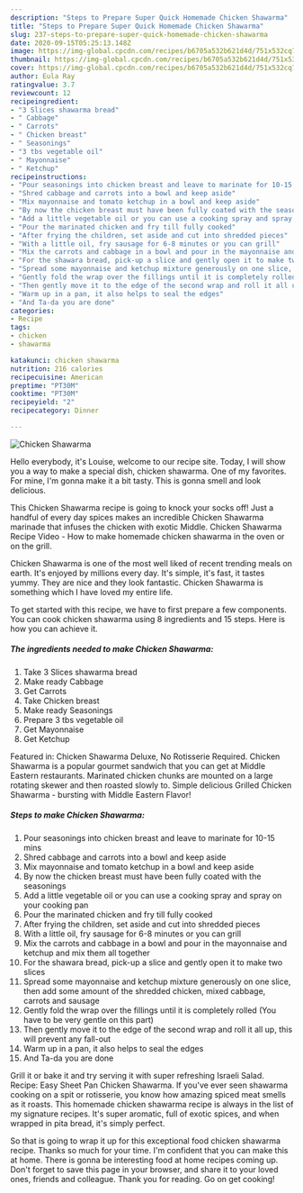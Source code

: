 ```yaml
---
description: "Steps to Prepare Super Quick Homemade Chicken Shawarma"
title: "Steps to Prepare Super Quick Homemade Chicken Shawarma"
slug: 237-steps-to-prepare-super-quick-homemade-chicken-shawarma
date: 2020-09-15T05:25:13.148Z
image: https://img-global.cpcdn.com/recipes/b6705a532b621d4d/751x532cq70/chicken-shawarma-recipe-main-photo.jpg
thumbnail: https://img-global.cpcdn.com/recipes/b6705a532b621d4d/751x532cq70/chicken-shawarma-recipe-main-photo.jpg
cover: https://img-global.cpcdn.com/recipes/b6705a532b621d4d/751x532cq70/chicken-shawarma-recipe-main-photo.jpg
author: Eula Ray
ratingvalue: 3.7
reviewcount: 12
recipeingredient:
- "3 Slices shawarma bread"
- " Cabbage"
- " Carrots"
- " Chicken breast"
- " Seasonings"
- "3 tbs vegetable oil"
- " Mayonnaise"
- " Ketchup"
recipeinstructions:
- "Pour seasonings into chicken breast and leave to marinate for 10-15 mins"
- "Shred cabbage and carrots into a bowl and keep aside"
- "Mix mayonnaise and tomato ketchup in a bowl and keep aside"
- "By now the chicken breast must have been fully coated with the seasonings"
- "Add a little vegetable oil or you can use a cooking spray and spray on your cooking pan"
- "Pour the marinated chicken and fry till fully cooked"
- "After frying the children, set aside and cut into shredded pieces"
- "With a little oil, fry sausage for 6-8 minutes or you can grill"
- "Mix the carrots and cabbage in a bowl and pour in the mayonnaise and ketchup and mix them all together"
- "For the shawara bread, pick-up a slice and gently open it to make two slices"
- "Spread some mayonnaise and ketchup mixture generously on one slice, then add some amount of the shredded chicken, mixed cabbage, carrots and sausage"
- "Gently fold the wrap over the fillings until it is completely rolled (You have to be very gentle on this part)"
- "Then gently move it to the edge of the second wrap and roll it all up, this will prevent any fall-out"
- "Warm up in a pan, it also helps to seal the edges"
- "And Ta-da you are done"
categories:
- Recipe
tags:
- chicken
- shawarma

katakunci: chicken shawarma 
nutrition: 216 calories
recipecuisine: American
preptime: "PT30M"
cooktime: "PT30M"
recipeyield: "2"
recipecategory: Dinner

---
```



![Chicken Shawarma](https://img-global.cpcdn.com/recipes/b6705a532b621d4d/751x532cq70/chicken-shawarma-recipe-main-photo.jpg)

Hello everybody, it's Louise, welcome to our recipe site. Today, I will show you a way to make a special dish, chicken shawarma. One of my favorites. For mine, I'm gonna make it a bit tasty. This is gonna smell and look delicious.

This Chicken Shawarma recipe is going to knock your socks off! Just a handful of every day spices makes an incredible Chicken Shawarma marinade that infuses the chicken with exotic Middle. Chicken Shawarma Recipe Video - How to make homemade chicken shawarma in the oven or on the grill.

Chicken Shawarma is one of the most well liked of recent trending meals on earth. It's enjoyed by millions every day. It's simple, it's fast, it tastes yummy. They are nice and they look fantastic. Chicken Shawarma is something which I have loved my entire life.


To get started with this recipe, we have to first prepare a few components. You can cook chicken shawarma using 8 ingredients and 15 steps. Here is how you can achieve it.

<!--inarticleads1-->

##### The ingredients needed to make Chicken Shawarma:

1. Take 3 Slices shawarma bread
1. Make ready  Cabbage
1. Get  Carrots
1. Take  Chicken breast
1. Make ready  Seasonings
1. Prepare 3 tbs vegetable oil
1. Get  Mayonnaise
1. Get  Ketchup


Featured in: Chicken Shawarma Deluxe, No Rotisserie Required. Chicken Shawarma is a popular gourmet sandwich that you can get at Middle Eastern restaurants. Marinated chicken chunks are mounted on a large rotating skewer and then roasted slowly to. Simple delicious Grilled Chicken Shawarma - bursting with Middle Eastern Flavor! 

<!--inarticleads2-->

##### Steps to make Chicken Shawarma:

1. Pour seasonings into chicken breast and leave to marinate for 10-15 mins
1. Shred cabbage and carrots into a bowl and keep aside
1. Mix mayonnaise and tomato ketchup in a bowl and keep aside
1. By now the chicken breast must have been fully coated with the seasonings
1. Add a little vegetable oil or you can use a cooking spray and spray on your cooking pan
1. Pour the marinated chicken and fry till fully cooked
1. After frying the children, set aside and cut into shredded pieces
1. With a little oil, fry sausage for 6-8 minutes or you can grill
1. Mix the carrots and cabbage in a bowl and pour in the mayonnaise and ketchup and mix them all together
1. For the shawara bread, pick-up a slice and gently open it to make two slices
1. Spread some mayonnaise and ketchup mixture generously on one slice, then add some amount of the shredded chicken, mixed cabbage, carrots and sausage
1. Gently fold the wrap over the fillings until it is completely rolled (You have to be very gentle on this part)
1. Then gently move it to the edge of the second wrap and roll it all up, this will prevent any fall-out
1. Warm up in a pan, it also helps to seal the edges
1. And Ta-da you are done


Grill it or bake it and try serving it with super refreshing Israeli Salad. Recipe: Easy Sheet Pan Chicken Shawarma. If you&#39;ve ever seen shawarma cooking on a spit or rotisserie, you know how amazing spiced meat smells as it roasts. This homemade chicken shawarma recipe is always in the list of my signature recipes. It&#39;s super aromatic, full of exotic spices, and when wrapped in pita bread, it&#39;s simply perfect. 

So that is going to wrap it up for this exceptional food chicken shawarma recipe. Thanks so much for your time. I'm confident that you can make this at home. There is gonna be interesting food at home recipes coming up. Don't forget to save this page in your browser, and share it to your loved ones, friends and colleague. Thank you for reading. Go on get cooking!
